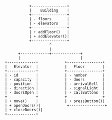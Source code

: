                     +----------------+
                    |    Building    |
                    +----------------+
                    | - floors       |
                    | - elevators    |
                    +----------------+
                    | + addFloor()   |
                    | + addElevator()|
                    +----------------+
                             ^
                             |
               +-------------+-------------+
               |                           |
         +-------------+            +----------------+
         |   Elevator  |            |   Floor        |
         +-------------+            +----------------+
         | - id        |            | - number       |
         | - capacity  |            | - doors        |
         | - position  |            | - arrivalBell  |
         | - direction |            | - signalLight  |
         | - doorsOpen |            | - callButtons  |
         +-------------+            +----------------+
         | + move()    |            | + pressButton()|
         | + openDoors()|            +----------------+
         | + closeDoors()|
         +-------------+
